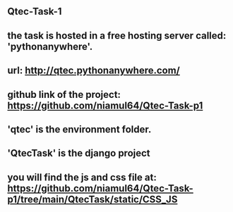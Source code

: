 ## Qtec-Task-1

## the task is hosted in a free hosting server called: 'pythonanywhere'.
## url: http://qtec.pythonanywhere.com/

## github link of the project: https://github.com/niamul64/Qtec-Task-p1

## 'qtec' is the environment folder.
## 'QtecTask' is the django project
## you will find the js and css file at: https://github.com/niamul64/Qtec-Task-p1/tree/main/QtecTask/static/CSS_JS